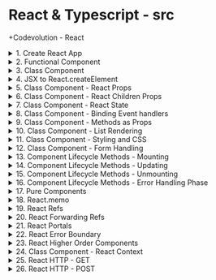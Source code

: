 # React & Typescript - src

+Codevolution - React

<details>
<summary>1. Create React App </summary>

# Create React App

[https://github.com/omeatai/src-react-typescript/commit/3a68f5377543c489222b42ffcf5e009e5e235b3b](https://github.com/omeatai/src-react-typescript/commit/3a68f5377543c489222b42ffcf5e009e5e235b3b)

```ts
npx create-react-app ce-react
```

# start app

```ts
cd ce-react
npm start
```

# #END</details>

<details>
<summary>2. Functional Component </summary>

# Functional Component

[https://github.com/omeatai/src-react-typescript/commit/ffc8b62fe84c791dc5323a3d45bfca30399239c0](https://github.com/omeatai/src-react-typescript/commit/ffc8b62fe84c791dc5323a3d45bfca30399239c0)

# #END</details>

<details>
<summary>3. Class Component </summary>

# Class Component

[https://github.com/omeatai/src-react-typescript/commit/f157db0a27109e046e4cf1acd1eb82758e35f92e](https://github.com/omeatai/src-react-typescript/commit/f157db0a27109e046e4cf1acd1eb82758e35f92e)

# #END</details>

<details>
<summary>4. JSX to React.createElement </summary>

# JSX to React.createElement

[https://github.com/omeatai/src-react-typescript/commit/52eb43c6c276e56cfa0acf58c2bff143d35b2472](https://github.com/omeatai/src-react-typescript/commit/52eb43c6c276e56cfa0acf58c2bff143d35b2472)

# #END</details>

<details>
<summary>5. Class Component - React Props </summary>

# Class Component - React Props

[https://github.com/omeatai/src-react-typescript/commit/12e134fb2643d5c61c8e7214ac8dd6ea52964dc7](https://github.com/omeatai/src-react-typescript/commit/12e134fb2643d5c61c8e7214ac8dd6ea52964dc7)

# #END</details>

<details>
<summary>6. Class Component - React Children Props </summary>

# Class Component - React Children Props

[https://github.com/omeatai/src-react-typescript/commit/67be7823765adb27b9537acac52d971787833cbb](https://github.com/omeatai/src-react-typescript/commit/67be7823765adb27b9537acac52d971787833cbb)

# #END</details>

<details>
<summary>7. Class Component - React State </summary>

# Class Component - React State

[https://github.com/omeatai/src-react-typescript/commit/f1fe7852addca740eaffe7f948d253bca6e3b026](https://github.com/omeatai/src-react-typescript/commit/f1fe7852addca740eaffe7f948d253bca6e3b026)

# #END</details>

<details>
<summary>8. Class Component - Binding Event handlers </summary>

# Class Component - Binding Event handlers

[https://github.com/omeatai/src-react-typescript/commit/46156fa829474998f4d819233eab15ba907dc4c7](https://github.com/omeatai/src-react-typescript/commit/46156fa829474998f4d819233eab15ba907dc4c7)

# #END</details>

<details>
<summary>9. Class Component - Methods as Props </summary>

# Class Component - Methods as Props

[https://github.com/omeatai/src-react-typescript/commit/994bef05f6597b3b78a714058fd07982e6816dde](https://github.com/omeatai/src-react-typescript/commit/994bef05f6597b3b78a714058fd07982e6816dde)

# #END</details>

<details>
<summary>10. Class Component - List Rendering </summary>

# Class Component - List Rendering

[https://github.com/omeatai/src-react-typescript/commit/e5e29060c94054fc4fd95c9d07de3d4467eb97c4](https://github.com/omeatai/src-react-typescript/commit/e5e29060c94054fc4fd95c9d07de3d4467eb97c4)

# #END</details>

<details>
<summary>11. Class Component - Styling and CSS </summary>

# Class Component - Styling and CSS

[https://github.com/omeatai/src-react-typescript/commit/23a5ee670ad1f71b55c7d17599dd7ed8f1156403](https://github.com/omeatai/src-react-typescript/commit/23a5ee670ad1f71b55c7d17599dd7ed8f1156403)

# #END</details>

<details>
<summary>12. Class Component - Form Handling </summary>

# Class Component - Form Handling

[https://github.com/omeatai/src-react-typescript/commit/942c546b2fb05754a01cfcd3041d84a0f407a587](https://github.com/omeatai/src-react-typescript/commit/942c546b2fb05754a01cfcd3041d84a0f407a587)

<img width="1255" alt="image" src="https://github.com/omeatai/src-react-typescript/assets/32337103/05966422-fbb0-4515-960d-93f4c83646cc">
<img width="1255" alt="image" src="https://github.com/omeatai/src-react-typescript/assets/32337103/fc9b5e0e-68db-413f-bd6d-6cb37cbb5e5e">
<img width="1442" alt="image" src="https://github.com/omeatai/src-react-typescript/assets/32337103/2b4d390d-a3c1-41f5-972d-8b07d8ed31ef">
<img width="1442" alt="image" src="https://github.com/omeatai/src-react-typescript/assets/32337103/42db1e70-1dc9-4c69-a2ab-77bb19a60c01">

# #END</details>

<details>
<summary>13. Component Lifecycle Methods - Mounting </summary>

# Component Lifecycle Methods - Mounting 

[https://github.com/omeatai/src-react-typescript/commit/65b9bfe7160dd954026c7e4b013078a8b32ab021](https://github.com/omeatai/src-react-typescript/commit/65b9bfe7160dd954026c7e4b013078a8b32ab021)

### Mounting Lifecycle Methods
- constructor( props): Invoked immediately after a component and all its children components have been rendered to the DOM.
- static getDerivedStateFromProps(props, state): Cause side effects. Ex: Interact with the DOM or perform any ajax calls to load data.
- render()
- componentDidMount()

<img width="1255" alt="image" src="https://github.com/omeatai/src-react-typescript/assets/32337103/c8930b5f-6b55-47c2-8e6e-d458f153040e">
<img width="1255" alt="image" src="https://github.com/omeatai/src-react-typescript/assets/32337103/262065b1-d47d-4177-b150-d54d2f5bb510">
<img width="1442" alt="image" src="https://github.com/omeatai/src-react-typescript/assets/32337103/d2701528-9c32-4dcf-8c12-d645e03247ad">

# #END</details>

<details>
<summary>14. Component Lifecycle Methods - Updating </summary>

# Component Lifecycle Methods - Updating

[https://github.com/omeatai/src-react-typescript/commit/6bbda5bbe6045084eea9244ee73ee1dd8cdc0629](https://github.com/omeatai/src-react-typescript/commit/6bbda5bbe6045084eea9244ee73ee1dd8cdc0629)

### 1. static getDerivedStateFromProps( props, state):
- Method is called every time a component is re-rendered
- Set the state
- Do not cause side effects. Ex: HTTP requests

### 2. shouldComponentUpdate( nextProps, nextState): 
- Dictates if the component should re-render or not
- Performance optimization
- Do not cause side effects. Ex: HTTP requests
- Calling the setState method

### 3. render():
- Only required method
- static getDerivedStateFromProps( props, state) 
- Read props & state and return JSX
- Do not change state or interact with DOM or make ajax calls.

### 4. getSnapshotBeforeUpdate(prevProps, prevState):
- Called right before the changes from the virtual DOM are to be reflected in the DOM
- Capture some information from the DOM
- Method will either return null or return a value.
- Returned value will be passed as the third parameter to the next method.

### 5. componentDidUpdate(prevProps, prevState, snapshot):
- Called after the render is finished in the re-render cycles
- Cause side effects

<img width="1255" alt="image" src="https://github.com/omeatai/src-react-typescript/assets/32337103/3bbaecf7-8039-405e-8868-96cbfd5c8506">
<img width="1255" alt="image" src="https://github.com/omeatai/src-react-typescript/assets/32337103/46b19581-7863-4486-8249-1b7c85aa8920">
<img width="1442" alt="image" src="https://github.com/omeatai/src-react-typescript/assets/32337103/8d7a8d2d-8d0c-493d-bd98-eb8b7ec012ff">
<img width="1442" alt="image" src="https://github.com/omeatai/src-react-typescript/assets/32337103/4c0d2c46-fa79-410d-aa0f-22725b012055">

# #END</details>

<details>
<summary>15. Component Lifecycle Methods - Unmounting </summary>

# Component Lifecycle Methods - Unmounting

### componentWillUnmount()
  
- Method is invoked immediately before a component is unmounted and destroyed.
- Cancelling any network requests, removing event handlers, cancelling any subscriptions and also invalidating timers.
- Do not call the setState method.

# #END</details>

<details>
<summary>16. Component Lifecycle Methods - Error Handling Phase </summary>

# Component Lifecycle Methods - Error Handling Phase

### static getDerivedStateFromError(error)
- componentDidCatch(error, info)
- called when there is an error either during rendering, in a lifecycle method, or in the constructor of any child component.

# #END</details>

<details>
<summary>17. Pure Components </summary>

# Pure Components

[https://github.com/omeatai/src-react-typescript/commit/0a4cc6251228e6de7f521985b8bdaa4354849087](https://github.com/omeatai/src-react-typescript/commit/0a4cc6251228e6de7f521985b8bdaa4354849087)

<img width="1255" alt="image" src="https://github.com/omeatai/src-react-typescript/assets/32337103/ddfb9d1f-7c40-4b12-bc7a-78b3497a3b4b">
<img width="1255" alt="image" src="https://github.com/omeatai/src-react-typescript/assets/32337103/cbc654e1-d406-4188-bfb6-992c26ae9b53">
<img width="1255" alt="image" src="https://github.com/omeatai/src-react-typescript/assets/32337103/7b449227-2c22-4856-9934-0708b5cf3d72">
<img width="1255" alt="image" src="https://github.com/omeatai/src-react-typescript/assets/32337103/8d937dec-0196-4db6-b50a-e53c8c369828">
<img width="1350" alt="image" src="https://github.com/omeatai/src-react-typescript/assets/32337103/42327bf0-c589-4cc2-bb34-43a57aa6b6be">

# #END</details>

<details>
<summary>18. React.memo </summary>

# React.memo 

[https://github.com/omeatai/src-react-typescript/commit/1b8ef02bfac436662b2821a72bcb7c88f339aaf2](https://github.com/omeatai/src-react-typescript/commit/1b8ef02bfac436662b2821a72bcb7c88f339aaf2)

<img width="1255" alt="image" src="https://github.com/omeatai/src-react-typescript/assets/32337103/5ab16d28-094f-4340-a2a9-c321054a910f">
<img width="1255" alt="image" src="https://github.com/omeatai/src-react-typescript/assets/32337103/bde9f689-9d60-4a4e-beb9-3173470f1212">
<img width="1255" alt="image" src="https://github.com/omeatai/src-react-typescript/assets/32337103/ed870c1a-7783-4239-97ca-ceb825977331">
<img width="1350" alt="image" src="https://github.com/omeatai/src-react-typescript/assets/32337103/3e8bd384-4937-4a65-a1ef-d970968d6779">

# #END</details>

<details>
<summary>19. React Refs </summary>

# React Refs

[https://github.com/omeatai/src-react-typescript/commit/b7b8da151672059cbb173c5b89b4f0e7e6825ad0](https://github.com/omeatai/src-react-typescript/commit/b7b8da151672059cbb173c5b89b4f0e7e6825ad0)

<img width="1255" alt="image" src="https://github.com/omeatai/src-react-typescript/assets/32337103/abd441bf-fb1f-4ad8-a17d-14aefaadb16b">
<img width="1255" alt="image" src="https://github.com/omeatai/src-react-typescript/assets/32337103/c98089c1-a0ae-4706-9b79-1ceb93fa2eb9">
<img width="1350" alt="image" src="https://github.com/omeatai/src-react-typescript/assets/32337103/37a4af97-928d-456b-a854-4299e4618311">
<img width="1350" alt="image" src="https://github.com/omeatai/src-react-typescript/assets/32337103/310f6c0e-689c-41cc-9ba0-a02e2f36ca96">
<img width="1350" alt="image" src="https://github.com/omeatai/src-react-typescript/assets/32337103/2079c760-294e-4e28-a34c-9552dd54c489">

# #END</details>

<details>
<summary>20. React Forwarding Refs </summary>

# React Forwarding Refs

[https://github.com/omeatai/src-react-typescript/commit/9b1b918dcc5178ffe7a86220bccd817287a18e24](https://github.com/omeatai/src-react-typescript/commit/9b1b918dcc5178ffe7a86220bccd817287a18e24)

<img width="1255" alt="image" src="https://github.com/omeatai/src-react-typescript/assets/32337103/9d0b73d0-f5f9-430b-911f-b7327f89016c">
<img width="1255" alt="image" src="https://github.com/omeatai/src-react-typescript/assets/32337103/8004e158-5dab-4173-b4c6-3324098d8fd0">
<img width="1255" alt="image" src="https://github.com/omeatai/src-react-typescript/assets/32337103/7ad97426-601b-44a5-b6fb-e411fe44fabe">
<img width="1350" alt="image" src="https://github.com/omeatai/src-react-typescript/assets/32337103/bbdc33df-5da5-4939-956a-0e066e4cb747">

# #END</details>

<details>
<summary>21. React Portals </summary>

# React Portals 

[https://github.com/omeatai/src-react-typescript/commit/08a326de012e056f45aee1ff8aae69195789e326](https://github.com/omeatai/src-react-typescript/commit/08a326de012e056f45aee1ff8aae69195789e326)

<img width="1255" alt="image" src="https://github.com/omeatai/src-react-typescript/assets/32337103/0f9eeeba-4ec8-4098-8d41-4f47cd68916f">
<img width="1255" alt="image" src="https://github.com/omeatai/src-react-typescript/assets/32337103/2bb100c2-6142-4a0d-99dc-22dbfec5de1d">
<img width="1255" alt="image" src="https://github.com/omeatai/src-react-typescript/assets/32337103/a7d88c76-d8bc-4dc4-963d-523dd5114292">
<img width="1350" alt="image" src="https://github.com/omeatai/src-react-typescript/assets/32337103/ae84deb2-5fac-41e3-bf26-868099e6bfd5">

# #END</details>

<details>
<summary>22. React Error Boundary </summary>

# React Error Boundary

[https://github.com/omeatai/src-react-typescript/commit/d08bd27bdfc6061ff1606bf57181c4b23c015ff7](https://github.com/omeatai/src-react-typescript/commit/d08bd27bdfc6061ff1606bf57181c4b23c015ff7)

- A class component that implements either one or both of the lifecycle methods getDerivedStateFromError or componentDidCatch becomes an error boundary.
- The static method getDerivedState From Error method is used to render a fallback UI after an error is thrown and the component DidCatch method is used to log the error information.
- The placement of the Error Boundary also matters as it controls if the entire app should have the fall-back UI or just the component causing the problem.
- Provide a way to gracefully handle error in application code.

<img width="1350" alt="image" src="https://github.com/omeatai/src-react-typescript/assets/32337103/90fadf59-9c47-4106-b1dd-21bbb6ca797a">
<img width="1350" alt="image" src="https://github.com/omeatai/src-react-typescript/assets/32337103/e66c4aa0-adab-444a-a4a5-8c2646ee8432">
<img width="1255" alt="image" src="https://github.com/omeatai/src-react-typescript/assets/32337103/b2aee751-4776-47c7-9fc0-bb13454efb04">
<img width="1255" alt="image" src="https://github.com/omeatai/src-react-typescript/assets/32337103/774256b5-c707-43ee-9511-7f789b80ba8f">
<img width="1255" alt="image" src="https://github.com/omeatai/src-react-typescript/assets/32337103/a270fd2a-59fd-4ca0-bf23-4fccf27f95fb">
<img width="1350" alt="image" src="https://github.com/omeatai/src-react-typescript/assets/32337103/5384429f-debd-4ecb-8cf1-e016542b754a">

# #END</details>

<details>
<summary>23. React Higher Order Components </summary>

# React Higher Order Components

[https://github.com/omeatai/src-react-typescript/commit/679b93e0bd3c04e27f4b386f5433f35960031e8e](https://github.com/omeatai/src-react-typescript/commit/679b93e0bd3c04e27f4b386f5433f35960031e8e)

<img width="1255" alt="image" src="https://github.com/omeatai/src-react-typescript/assets/32337103/87d64988-e6e9-468c-993c-3e63f35d7c2b">
<img width="1255" alt="image" src="https://github.com/omeatai/src-react-typescript/assets/32337103/a5874b33-db05-4c0a-b2f1-e982cf2c0b72">
<img width="1255" alt="image" src="https://github.com/omeatai/src-react-typescript/assets/32337103/371548df-1ecb-4eb9-8d57-0a1b36eedfa7">
<img width="1255" alt="image" src="https://github.com/omeatai/src-react-typescript/assets/32337103/340e4ab0-f5ca-4ee1-99c5-85b3bab12538">
<img width="1336" alt="image" src="https://github.com/omeatai/src-react-typescript/assets/32337103/e381a4ed-cc00-4831-b238-c99f3516ebf3">

# #END</details>

<details>
<summary>24. Class Component - React Context </summary>

# Class Component - React Context

[https://github.com/omeatai/src-react-typescript/commit/e430b220ce255655f8f67506218407248b82a10b](https://github.com/omeatai/src-react-typescript/commit/e430b220ce255655f8f67506218407248b82a10b)

- Context provides a way to pass data through the component tree without having to pass props down manually at every level.

<img width="1255" alt="image" src="https://github.com/omeatai/src-react-typescript/assets/32337103/cdf2ba32-9a3d-4460-b676-7535a35cb690">
<img width="1255" alt="image" src="https://github.com/omeatai/src-react-typescript/assets/32337103/3f1206fb-6e8e-4f3a-83b3-af70610f00ad">
<img width="1255" alt="image" src="https://github.com/omeatai/src-react-typescript/assets/32337103/8767026c-da44-4200-ad1f-7c28dd0c5a79">
<img width="1255" alt="image" src="https://github.com/omeatai/src-react-typescript/assets/32337103/495b00a6-471f-4f97-b3fc-b264d7b2f138">
<img width="1255" alt="image" src="https://github.com/omeatai/src-react-typescript/assets/32337103/4c50e1c6-33fb-4ee7-824b-058eb33fe8ee">
<img width="1307" alt="image" src="https://github.com/omeatai/src-react-typescript/assets/32337103/dff2bf23-821d-4f70-917e-f6e2e0668d20">

# #END</details>

<details>
<summary>25. React HTTP - GET </summary>

# React HTTP - GET 

[https://github.com/omeatai/src-react-typescript/commit/1dfbd70da58cc05282ca49cf38c6adee59114ce9](https://github.com/omeatai/src-react-typescript/commit/1dfbd70da58cc05282ca49cf38c6adee59114ce9)

# Install Axios

```ts
npm install axios
yarn add axios
```

<img width="1307" alt="image" src="https://github.com/omeatai/src-react-typescript/assets/32337103/885e477d-d890-4e35-8e47-ec359c2d042a">
<img width="1307" alt="image" src="https://github.com/omeatai/src-react-typescript/assets/32337103/70038a37-b528-4d51-9085-b524f507d914">
<img width="1307" alt="image" src="https://github.com/omeatai/src-react-typescript/assets/32337103/372d038d-84c7-4e9a-892b-0c540da9f6a1">
<img width="1307" alt="image" src="https://github.com/omeatai/src-react-typescript/assets/32337103/3d5a9b89-90bb-4e89-b45f-a9ee71c7416c">
<img width="1255" alt="image" src="https://github.com/omeatai/src-react-typescript/assets/32337103/e5f154f8-703a-4229-8c53-83ffcc723685">
<img width="1255" alt="image" src="https://github.com/omeatai/src-react-typescript/assets/32337103/2ea89573-fbbf-429d-beaf-1752b649dbac">
<img width="1424" alt="image" src="https://github.com/omeatai/src-react-typescript/assets/32337103/6ac799a5-c256-4254-846f-522b97f74c86">

# #END</details>

<details>
<summary>26. React HTTP - POST </summary>

# React HTTP - POST 

```ts

```

```ts

```

```ts

```

```ts

```

```ts

```

```ts

```

```ts

```

```ts

```

```ts

```

```ts

```

```ts

```

```ts

```

```ts

```

```ts

```

```ts

```

```ts

```

```ts

```

```ts

```

# #END</details>
